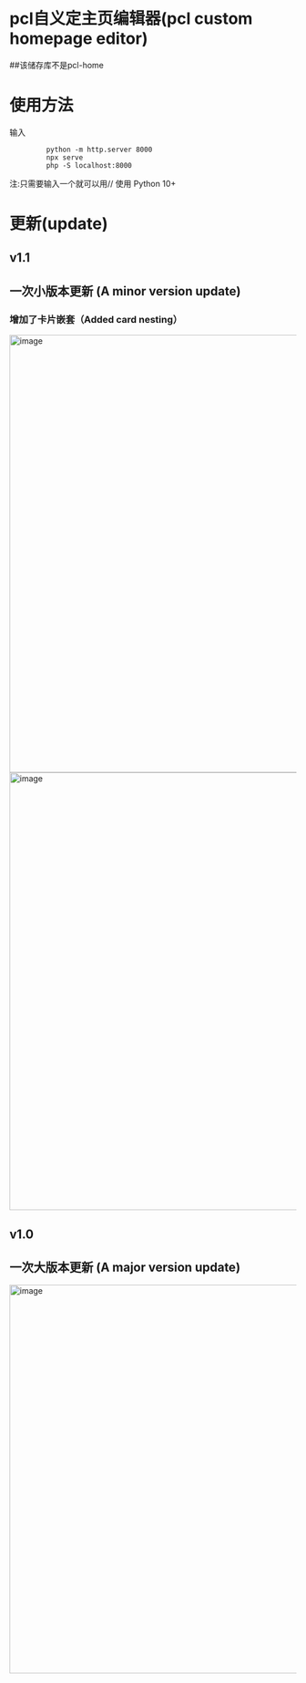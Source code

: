 # pcl自义定主页编辑器(pcl custom homepage editor)
##该储存库不是pcl-home
# 使用方法
输入


             python -m http.server 8000            
             npx serve            
             php -S localhost:8000          
注:只需要输入一个就可以用// 使用 Python 10+

<h1>更新(update)</h1>
<h2>v1.1</h2>
<h2>一次小版本更新  (A minor version update)</h2>
<h3>增加了卡片嵌套（Added card nesting）</h3>
<img width="1354" height="768" alt="image" src="https://github.com/user-attachments/assets/fa16f405-3efe-4fd4-a453-32fd63de38ba" />
<img width="1359" height="768" alt="image" src="https://github.com/user-attachments/assets/af7c09e1-2738-4635-aaf5-7dcbbc9b7100" />
<h2>v1.0</h2>
<h2>一次大版本更新  (A major version update)</h2>
<img width="1304" height="682" alt="image" src="https://github.com/user-attachments/assets/6b1f2775-82ad-441b-a0fe-71c6c70ece06" />

